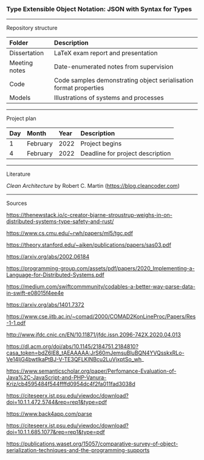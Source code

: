 ### Type Extensible Object Notation: JSON with Syntax for Types

----------

Repository structure

| Folder        | Description                                                       |
| :------------ | :---------------------------------------------------------------- |
| Dissertation  | LaTeX exam report and presentation                                |
| Meeting notes | Date-enumerated notes from supervision                            |
| Code          | Code samples demonstrating object serialisation format properties |
| Models        | Illustrations of systems and processes                            |

----------

Project plan

| Day | Month    | Year | Description                      |
| :-- | :------- | :--- | :------------------------------- |
| 1   | February | 2022 | Project begins                   |
| 4   | February | 2022 | Deadline for project description |

----------

Literature

*Clean Architecture* by Robert C. Martin (https://blog.cleancoder.com)

----------

Sources

https://thenewstack.io/c-creator-bjarne-stroustrup-weighs-in-on-distributed-systems-type-safety-and-rust/

https://www.cs.cmu.edu/~rwh/papers/ml5/tgc.pdf

https://theory.stanford.edu/~aiken/publications/papers/sas03.pdf

https://arxiv.org/abs/2002.06184

https://programming-group.com/assets/pdf/papers/2020_Implementing-a-Language-for-Distributed-Systems.pdf

https://medium.com/swiftcommmunity/codables-a-better-way-parse-data-in-swift-e08015f4ee4e

https://arxiv.org/abs/1401.7372

https://www.cse.iitb.ac.in/~comad/2000/COMAD2KonLineProc/Papers/Res-1-1.pdf

http://www.jfdc.cnic.cn/EN/10.11871/jfdc.issn.2096-742X.2020.04.013

https://dl.acm.org/doi/abs/10.1145/2184751.2184810?casa_token=bdZ6IE8_tAEAAAAA:JrS60mJemsuBluBQN4YVQsskxRLo-Ve14ljG4bwtIkaPtBJ-V-TE3QFLKlNBcu2LuVjxptSo_wh_

https://www.semanticscholar.org/paper/Perfomance-Evaluation-of-Java%2C-JavaScript-and-PHP-Vanura-Kriz/cb4595484f544ffffd0954dc4f2fa011fad3038d

https://citeseerx.ist.psu.edu/viewdoc/download?doi=10.1.1.472.5744&rep=rep1&type=pdf

https://www.back4app.com/parse

https://citeseerx.ist.psu.edu/viewdoc/download?doi=10.1.1.685.1077&rep=rep1&type=pdf

https://publications.waset.org/15057/comparative-survey-of-object-serialization-techniques-and-the-programming-supports
